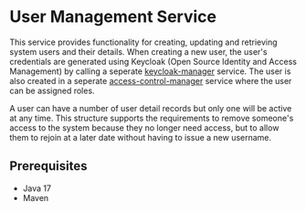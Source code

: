 # User Management Service 

This service provides functionality for creating, updating and retrieving system users and their details. 
When creating a new user, the user's credentials are generated using Keycloak (Open Source Identity and Access Management) 
by calling a seperate [keycloak-manager](https://github.com/bradclemson97/keycloak-manager) service. The user is also created in a seperate [access-control-manager](https://github.com/bradclemson97/keycloak-manager) service where the user can be 
assigned roles. 

A user can have a number of user detail records but only one will be active at any time. 
This structure supports the requirements to remove someone's access to the system because they no longer need access, 
but to allow them to rejoin at a later date without having to issue a new username.

## Prerequisites 

* Java 17 
* Maven


